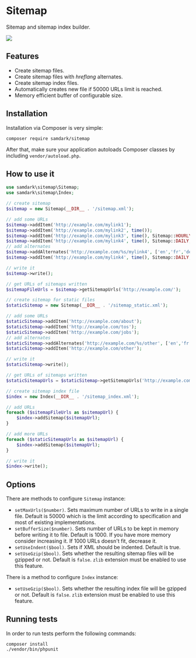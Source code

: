 Sitemap
=======

Sitemap and sitemap index builder.

<img src="https://travis-ci.org/samdark/sitemap.svg" />

Features
--------

- Create sitemap files.
- Create sitemap files with *hreflang* alternates.
- Create sitemap index files.
- Automatically creates new file if 50000 URLs limit is reached.
- Memory efficient buffer of configurable size.

Installation
------------

Installation via Composer is very simple:

```
composer require samdark/sitemap
```

After that, make sure your application autoloads Composer classes by including
`vendor/autoload.php`.

How to use it
-------------

```php
use samdark\sitemap\Sitemap;
use samdark\sitemap\Index;

// create sitemap
$sitemap = new Sitemap(__DIR__ . '/sitemap.xml');

// add some URLs
$sitemap->addItem('http://example.com/mylink1');
$sitemap->addItem('http://example.com/mylink2', time());
$sitemap->addItem('http://example.com/mylink3', time(), Sitemap::HOURLY);
$sitemap->addItem('http://example.com/mylink4', time(), Sitemap::DAILY, 0.3);
// add alternates
$sitemap->addAlternates('http://example.com/%s/mylink4', ['en','fr','de']);   // ↴
$sitemap->addItem('http://example.com/mylink4', time(), Sitemap::DAILY, 0.3); // ↲

// write it
$sitemap->write();

// get URLs of sitemaps written
$sitemapFileUrls = $sitemap->getSitemapUrls('http://example.com/');

// create sitemap for static files
$staticSitemap = new Sitemap(__DIR__ . '/sitemap_static.xml');

// add some URLs
$staticSitemap->addItem('http://example.com/about');
$staticSitemap->addItem('http://example.com/tos');
$staticSitemap->addItem('http://example.com/jobs');
// add alternates
$staticSitemap->addAlternates('http://example.com/%s/other', ['en','fr','de']); // ↴
$staticSitemap->addItem('http://example.com/other');                      // ↲

// write it
$staticSitemap->write();

// get URLs of sitemaps written
$staticSitemapUrls = $staticSitemap->getSitemapUrls('http://example.com/');

// create sitemap index file
$index = new Index(__DIR__ . '/sitemap_index.xml');

// add URLs
foreach ($sitemapFileUrls as $sitemapUrl) {
    $index->addSitemap($sitemapUrl);
}

// add more URLs
foreach ($staticSitemapUrls as $sitemapUrl) {
    $index->addSitemap($sitemapUrl);
}

// write it
$index->write();
```

Options
-------

There are methods to configure `Sitemap` instance:
 
- `setMaxUrls($number)`. Sets maximum number of URLs to write in a single file.
  Default is 50000 which is the limit according to specification and most of
  existing implementations.
- `setBufferSize($number)`. Sets number of URLs to be kept in memory before writing it to file.
  Default is 1000. If you have more memory consider increasing it. If 1000 URLs doesn't fit,
  decrease it.
- `setUseIndent($bool)`. Sets if XML should be indented. Default is true.
- `setUseGzip($bool)`. Sets whether the resulting sitemap files will be gzipped or not.
  Default is `false`. `zlib` extension must be enabled to use this feature.

There is a method to configure `Index` instance:

- `setUseGzip($bool)`. Sets whether the resulting index file will be gzipped or not.
  Default is `false`. `zlib` extension must be enabled to use this feature.

Running tests
-------------

In order to run tests perform the following commands:

```
composer install
./vendor/bin/phpunit
```
